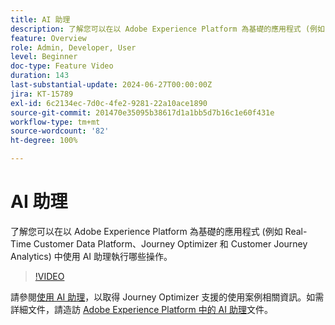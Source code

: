 ```yaml
---
title: AI 助理
description: 了解您可以在以 Adobe Experience Platform 為基礎的應用程式 (例如 Real-Time Customer Data Platform、Journey Optimizer 和 Customer Journey Analytics) 中使用 AI 助理執行哪些操作。
feature: Overview
role: Admin, Developer, User
level: Beginner
doc-type: Feature Video
duration: 143
last-substantial-update: 2024-06-27T00:00:00Z
jira: KT-15789
exl-id: 6c2134ec-7d0c-4fe2-9281-22a10ace1890
source-git-commit: 201470e35095b38617d1a1bb5d7b16c1e60f431e
workflow-type: tm+mt
source-wordcount: '82'
ht-degree: 100%

---
```


# AI 助理

了解您可以在以 Adobe Experience Platform 為基礎的應用程式 (例如 Real-Time Customer Data Platform、Journey Optimizer 和 Customer Journey Analytics) 中使用 AI 助理執行哪些操作。

>[!VIDEO](https://video.tv.adobe.com/v/3429845/?learn=on)

請參閱[使用 AI 助理](https://experienceleague.adobe.com/zh-hant/docs/journey-optimizer/using/get-started/ai-assistant)，以取得 Journey Optimizer 支援的使用案例相關資訊。如需詳細文件，請造訪 [Adobe Experience Platform 中的 AI 助理](https://experienceleague.adobe.com/zh-hant/docs/experience-platform/ai-assistant/home)文件。

